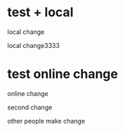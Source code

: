 # test + local

local change

local change3333

# test  online change


online change


second change

other people make change
